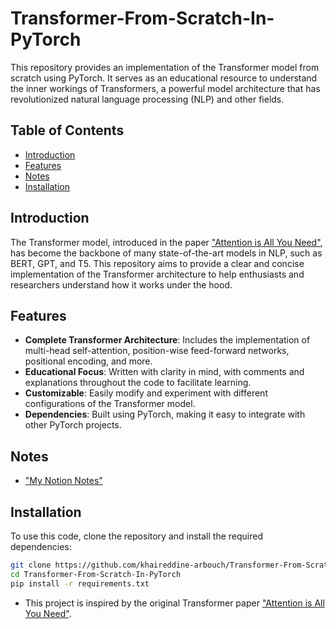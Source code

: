 # Transformer-From-Scratch-In-PyTorch

This repository provides an implementation of the Transformer model from scratch using PyTorch. It serves as an educational resource to understand the inner workings of Transformers, a powerful model architecture that has revolutionized natural language processing (NLP) and other fields.

## Table of Contents

- [Introduction](#introduction)
- [Features](#features)
- [Notes](#notes)
- [Installation](#installation)

## Introduction

The Transformer model, introduced in the paper ["Attention is All You Need"](https://arxiv.org/abs/1706.03762), has become the backbone of many state-of-the-art models in NLP, such as BERT, GPT, and T5. This repository aims to provide a clear and concise implementation of the Transformer architecture to help enthusiasts and researchers understand how it works under the hood.

## Features

- **Complete Transformer Architecture**: Includes the implementation of multi-head self-attention, position-wise feed-forward networks, positional encoding, and more.
- **Educational Focus**: Written with clarity in mind, with comments and explanations throughout the code to facilitate learning.
- **Customizable**: Easily modify and experiment with different configurations of the Transformer model.
- **Dependencies**: Built using PyTorch, making it easy to integrate with other PyTorch projects.

## Notes

- ["My Notion Notes"](https://shorturl.at/j9twY)

## Installation

To use this code, clone the repository and install the required dependencies:

```bash
git clone https://github.com/khaireddine-arbouch/Transformer-From-Scratch-In-PyTorch.git
cd Transformer-From-Scratch-In-PyTorch
pip install -r requirements.txt
```

- This project is inspired by the original Transformer paper ["Attention is All You Need"](https://arxiv.org/abs/1706.03762).
